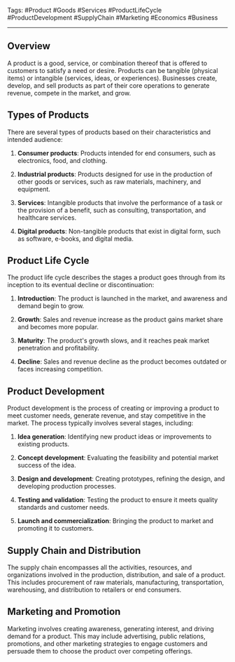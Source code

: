 Tags: #Product #Goods #Services #ProductLifeCycle #ProductDevelopment #SupplyChain #Marketing #Economics #Business

---

## Overview

A product is a good, service, or combination thereof that is offered to customers to satisfy a need or desire. Products can be tangible (physical items) or intangible (services, ideas, or experiences). Businesses create, develop, and sell products as part of their core operations to generate revenue, compete in the market, and grow.

## Types of Products

There are several types of products based on their characteristics and intended audience:

1.  **Consumer products**: Products intended for end consumers, such as electronics, food, and clothing.
    
2.  **Industrial products**: Products designed for use in the production of other goods or services, such as raw materials, machinery, and equipment.
    
3.  **Services**: Intangible products that involve the performance of a task or the provision of a benefit, such as consulting, transportation, and healthcare services.
    
4.  **Digital products**: Non-tangible products that exist in digital form, such as software, e-books, and digital media.
    

## Product Life Cycle

The product life cycle describes the stages a product goes through from its inception to its eventual decline or discontinuation:

1.  **Introduction**: The product is launched in the market, and awareness and demand begin to grow.
    
2.  **Growth**: Sales and revenue increase as the product gains market share and becomes more popular.
    
3.  **Maturity**: The product's growth slows, and it reaches peak market penetration and profitability.
    
4.  **Decline**: Sales and revenue decline as the product becomes outdated or faces increasing competition.
    

## Product Development

Product development is the process of creating or improving a product to meet customer needs, generate revenue, and stay competitive in the market. The process typically involves several stages, including:

1.  **Idea generation**: Identifying new product ideas or improvements to existing products.
    
2.  **Concept development**: Evaluating the feasibility and potential market success of the idea.
    
3.  **Design and development**: Creating prototypes, refining the design, and developing production processes.
    
4.  **Testing and validation**: Testing the product to ensure it meets quality standards and customer needs.
    
5.  **Launch and commercialization**: Bringing the product to market and promoting it to customers.
    

## Supply Chain and Distribution

The supply chain encompasses all the activities, resources, and organizations involved in the production, distribution, and sale of a product. This includes procurement of raw materials, manufacturing, transportation, warehousing, and distribution to retailers or end consumers.

## Marketing and Promotion

Marketing involves creating awareness, generating interest, and driving demand for a product. This may include advertising, public relations, promotions, and other marketing strategies to engage customers and persuade them to choose the product over competing offerings.